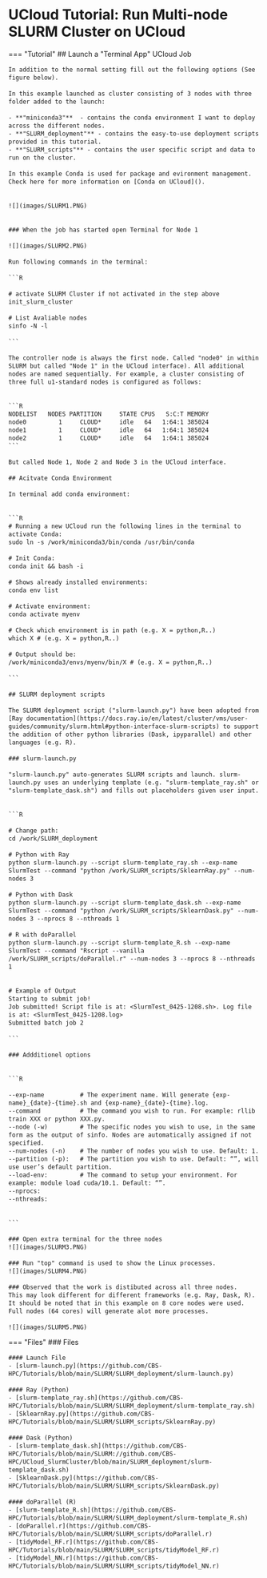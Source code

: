 # UCloud Tutorial: Run Multi-node SLURM Cluster on UCloud

=== "Tutorial"
    ## Launch a "Terminal App" UCloud Job

    In addition to the normal setting fill out the following options (See figure below).

    In this example launched as cluster consisting of 3 nodes with three folder added to the launch:

    - **"miniconda3"**  - contains the conda environment I want to deploy across the different nodes.
    - **"SLURM_deployment"** - contains the easy-to-use deployment scripts provided in this tutorial. 
    - **"SLURM_scripts"** - contains the user specific script and data to run on the cluster.

    In this example Conda is used for package and evironment management. Check here for more information on [Conda on UCloud]().


    ![](images/SLURM1.PNG)


    ### When the job has started open Terminal for Node 1 

    ![](images/SLURM2.PNG)

    Run following commands in the terminal: 

    ```R

    # activate SLURM Cluster if not activated in the step above
    init_slurm_cluster

    # List Avaliable nodes
    sinfo -N -l

    ```

    The controller node is always the first node. Called "node0" in within SLURM but called "Node 1" in the UCloud interface). All additional nodes are named sequentially. For example, a cluster consisting of three full u1-standard nodes is configured as follows:


    ```R
    NODELIST   NODES PARTITION     STATE CPUS   S:C:T MEMORY
    node0         1     CLOUD*     idle   64   1:64:1 385024
    node1         1     CLOUD*     idle   64   1:64:1 385024
    node2         1     CLOUD*     idle   64   1:64:1 385024
    ```

    But called Node 1, Node 2 and Node 3 in the UCloud interface.

    ## Acitvate Conda Environment 

    In terminal add conda environment:


    ```R
    # Running a new UCloud run the following lines in the terminal to activate Conda:
    sudo ln -s /work/miniconda3/bin/conda /usr/bin/conda

    # Init Conda:
    conda init && bash -i

    # Shows already installed environments:
    conda env list

    # Activate environment:
    conda activate myenv

    # Check which environment is in path (e.g. X = python,R..)
    which X # (e.g. X = python,R..)

    # Output should be: 
    /work/miniconda3/envs/myenv/bin/X # (e.g. X = python,R..)

    ```

    ## SLURM deployment scripts

    The SLURM deployment script ("slurm-launch.py") have been adopted from  [Ray documentation](https://docs.ray.io/en/latest/cluster/vms/user-guides/community/slurm.html#python-interface-slurm-scripts) to support the addition of other python libraries (Dask, ipyparallel) and other languages (e.g. R).

    ### slurm-launch.py

    "slurm-launch.py" auto-generates SLURM scripts and launch. slurm-launch.py uses an underlying template (e.g. "slurm-template_ray.sh" or "slurm-template_dask.sh") and fills out placeholders given user input.


    ```R

    # Change path:
    cd /work/SLURM_deployment

    # Python with Ray
    python slurm-launch.py --script slurm-template_ray.sh --exp-name SlurmTest --command "python /work/SLURM_scripts/SklearnRay.py" --num-nodes 3

    # Python with Dask
    python slurm-launch.py --script slurm-template_dask.sh --exp-name SlurmTest --command "python /work/SLURM_scripts/SklearnDask.py" --num-nodes 3 --nprocs 8 --nthreads 1

    # R with doParallel
    python slurm-launch.py --script slurm-template_R.sh --exp-name SlurmTest --command "Rscript --vanilla /work/SLURM_scripts/doParallel.r" --num-nodes 3 --nprocs 8 --nthreads 1 


    # Example of Output
    Starting to submit job!
    Job submitted! Script file is at: <SlurmTest_0425-1208.sh>. Log file is at: <SlurmTest_0425-1208.log>
    Submitted batch job 2

    ```

    ### Addditionel options


    ```R

    --exp-name          # The experiment name. Will generate {exp-name}_{date}-{time}.sh and {exp-name}_{date}-{time}.log.
    --command           # The command you wish to run. For example: rllib train XXX or python XXX.py.
    --node (-w)         # The specific nodes you wish to use, in the same form as the output of sinfo. Nodes are automatically assigned if not specified.
    --num-nodes (-n)    # The number of nodes you wish to use. Default: 1.
    --partition (-p):   # The partition you wish to use. Default: “”, will use user’s default partition.
    --load-env:         # The command to setup your environment. For example: module load cuda/10.1. Default: “”.
    --nprocs: 
    --nthreads:


    ```

    ### Open extra terminal for the three nodes 
    ![](images/SLURM3.PNG)

    ### Run "top" command is used to show the Linux processes.
    ![](images/SLURM4.PNG)

    ### Observed that the work is distibuted across all three nodes. 
    This may look different for different frameworks (e.g. Ray, Dask, R). It should be noted that in this example on 8 core nodes were used. Full nodes (64 cores) will generate alot more processes.

    ![](images/SLURM5.PNG)

=== "Files"
    ### Files 

    #### Launch File
    - [slurm-launch.py](https://github.com/CBS-HPC/Tutorials/blob/main/SLURM/SLURM_deployment/slurm-launch.py)

    #### Ray (Python)
    - [slurm-template_ray.sh](https://github.com/CBS-HPC/Tutorials/blob/main/SLURM/SLURM_deployment/slurm-template_ray.sh)
    - [SklearnRay.py](https://github.com/CBS-HPC/Tutorials/blob/main/SLURM/SLURM_scripts/SklearnRay.py)

    #### Dask (Python)
    - [slurm-template_dask.sh](https://github.com/CBS-HPC/Tutorials/blob/main/SLURM://github.com/CBS-HPC/UCloud_SlurmCluster/blob/main/SLURM_deployment/slurm-template_dask.sh)
    - [SklearnDask.py](https://github.com/CBS-HPC/Tutorials/blob/main/SLURM/SLURM_scripts/SklearnDask.py)

    #### doParallel (R)
    - [slurm-template_R.sh](https://github.com/CBS-HPC/Tutorials/blob/main/SLURM/SLURM_deployment/slurm-template_R.sh)
    - [doParallel.r](https://github.com/CBS-HPC/Tutorials/blob/main/SLURM/SLURM_scripts/doParallel.r)
    - [tidyModel_RF.r](https://github.com/CBS-HPC/Tutorials/blob/main/SLURM/SLURM_scripts/tidyModel_RF.r)
    - [tidyModel_NN.r](https://github.com/CBS-HPC/Tutorials/blob/main/SLURM/SLURM_scripts/tidyModel_NN.r)